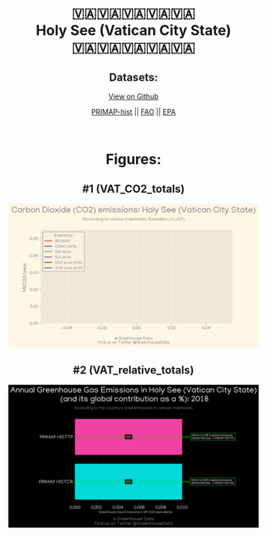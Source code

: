 
<center>
<h1 align="center">
🇻🇦🇻🇦🇻🇦🇻🇦🇻🇦
<br>
Holy See (Vatican City State)
<br>
🇻🇦🇻🇦🇻🇦🇻🇦🇻🇦
</h1>
<h2>Datasets:</h2>
<p><a href="https://github.com/dquintani/GreenhouseData/tree/master/country_data/VAT_Holy See (Vatican City State)/data">View on Github</a>
<br></p><p><a href="data/VAT_PRIMAP-hist.csv">PRIMAP-hist</a> || <a href="data/VAT_FAO.csv">FAO</a> || <a href="data/VAT_EPA.csv">EPA</a></p><p><br></p>
<h1>Figures:</h1><h2>#1 (VAT_CO2_totals)</h2>
<p><img alt="" src="figures/VAT_CO2_totals.png" /></p><h2>#2 (VAT_relative_totals)</h2>
<p><img alt="" src="figures/VAT_relative_totals.png" /></p>